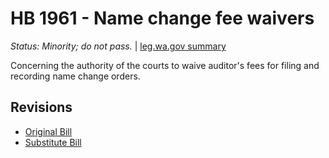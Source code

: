 # HB 1961 - Name change fee waivers
*Status: Minority; do not pass.* | [leg.wa.gov summary](https://app.leg.wa.gov/billsummary?BillNumber=1961&Year=2021)

Concerning the authority of the courts to waive auditor's fees for filing and recording name change orders.

## Revisions
* [Original Bill](1/)
* [Substitute Bill](S/)